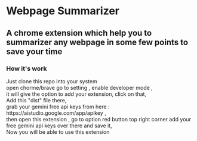 <h1> Webpage Summarizer </h1>
<h2>
  A chrome extension which help you to summarizer any webpage in some few points to save your time 
</h2>
<h3> How it's work </h3>
<p> 
Just clone this repo into your system <br/>
open chorme/brave go to setting , enable developer mode , <br/> 
it will give the option to add your extension, click on that,<br/>
Add this "dist" file there,<br/>
grab your gemini free api keys from  here : https://aistudio.google.com/app/apikey , <br/>
then open this extension , go to option red button top right corner  add your free gemini api keys over there and save it, <br/>
Now you will be able to use this extension  
</p>



